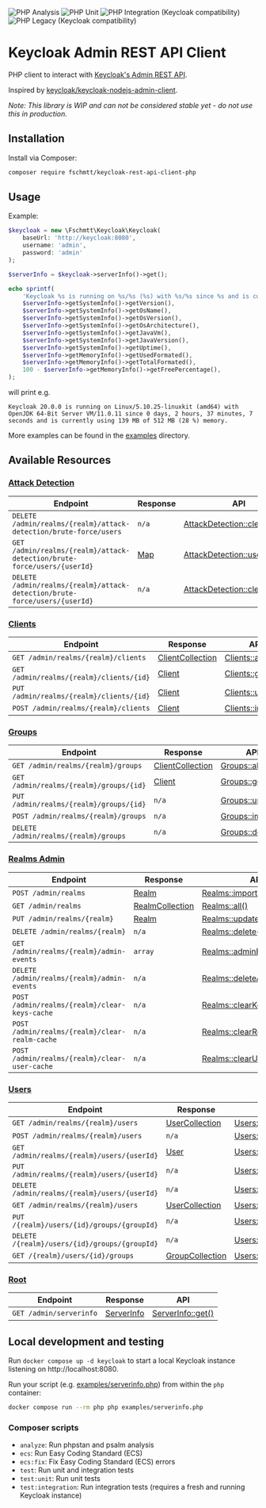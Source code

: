 ![PHP Analysis](https://github.com/fschmtt/keycloak-rest-api-client-php/actions/workflows/php-analysis.yml/badge.svg?branch=main)
![PHP Unit](https://github.com/fschmtt/keycloak-rest-api-client-php/actions/workflows/php-unit.yml/badge.svg?branch=main)
![PHP Integration (Keycloak compatibility)](https://github.com/fschmtt/keycloak-rest-api-client-php/actions/workflows/php-integration.yml/badge.svg?branch=main)
![PHP Legacy (Keycloak compatibility)](https://github.com/fschmtt/keycloak-rest-api-client-php/actions/workflows/php-integration-legacy.yml/badge.svg?branch=main)

# Keycloak Admin REST API Client
PHP client to interact with [Keycloak's Admin REST API](https://www.keycloak.org/docs-api/20.0.0/rest-api/index.html).

Inspired by [keycloak/keycloak-nodejs-admin-client](https://github.com/keycloak/keycloak-nodejs-admin-client).

_Note: This library is WIP and can not be considered stable yet - do not use this in production._

## Installation
Install via Composer:
```bash
composer require fschmtt/keycloak-rest-api-client-php
```

## Usage
Example:

```php
$keycloak = new \Fschmtt\Keycloak\Keycloak(
    baseUrl: 'http://keycloak:8080',
    username: 'admin',
    password: 'admin'
);

$serverInfo = $keycloak->serverInfo()->get();

echo sprintf(
    'Keycloak %s is running on %s/%s (%s) with %s/%s since %s and is currently using %s of %s (%s %%) memory.',
    $serverInfo->getSystemInfo()->getVersion(),
    $serverInfo->getSystemInfo()->getOsName(),
    $serverInfo->getSystemInfo()->getOsVersion(),
    $serverInfo->getSystemInfo()->getOsArchitecture(),
    $serverInfo->getSystemInfo()->getJavaVm(),
    $serverInfo->getSystemInfo()->getJavaVersion(),
    $serverInfo->getSystemInfo()->getUptime(),
    $serverInfo->getMemoryInfo()->getUsedFormated(),
    $serverInfo->getMemoryInfo()->getTotalFormated(),
    100 - $serverInfo->getMemoryInfo()->getFreePercentage(),
);
```
will print e.g.
```text
Keycloak 20.0.0 is running on Linux/5.10.25-linuxkit (amd64) with OpenJDK 64-Bit Server VM/11.0.11 since 0 days, 2 hours, 37 minutes, 7 seconds and is currently using 139 MB of 512 MB (28 %) memory.
```

More examples can be found in the [examples](examples) directory.

## Available Resources
### [Attack Detection](https://www.keycloak.org/docs-api/20.0.0/rest-api/index.html#_attack_detection_resource)
| Endpoint | Response | API |
|----------|----------|-----|
| `DELETE /admin/realms/{realm}/attack-detection/brute-force/users` | `n/a` | [AttackDetection::clear()](src/Resource/AttackDetection.php) |
| `GET /admin/realms/{realm}/attack-detection/brute-force/users/{userId}` | [Map](src/Type/Map.php) | [AttackDetection::userStatus()](src/Resource/AttackDetection.php) |
| `DELETE /admin/realms/{realm}/attack-detection/brute-force/users/{userId}` | `n/a` | [AttackDetection::clearUser()](src/Resource/AttackDetection.php) |

### [Clients](https://www.keycloak.org/docs-api/20.0.0/rest-api/index.html#_clients_resource)
| Endpoint | Response | API |
|----------|----------|-----|
| `GET /admin/realms/{realm}/clients` | [ClientCollection](src/Collection/ClientCollection.php) | [Clients::all()](src/Resource/Clients.php) |
| `GET /admin/realms/{realm}/clients/{id}` | [Client](src/Representation/Client.php) | [Clients::get()](src/Resource/Clients.php) |
| `PUT /admin/realms/{realm}/clients/{id}` | [Client](src/Representation/Client.php) | [Clients::update()](src/Resource/Clients.php) |
| `POST /admin/realms/{realm}/clients` | [Client](src/Representation/Client.php) | [Clients::import()](src/Resource/Clients.php) |

### [Groups](https://www.keycloak.org/docs-api/20.0.0/rest-api/index.html#_clients_resource)
| Endpoint | Response | API |
|----------|----------|-----|
| `GET /admin/realms/{realm}/groups` | [ClientCollection](src/Collection/GroupCollection.php) | [Groups::all()](src/Resource/Groups.php) |
| `GET /admin/realms/{realm}/groups/{id}` | [Client](src/Representation/Group.php) | [Groups::get()](src/Resource/Groups.php) |
| `PUT /admin/realms/{realm}/groups/{id}` | `n/a` | [Groups::update()](src/Resource/Groups.php) |
| `POST /admin/realms/{realm}/groups` | `n/a` | [Groups::import()](src/Resource/Groups.php) |
| `DELETE /admin/realms/{realm}/groups` | `n/a` | [Groups::delete()](src/Resource/Groups.php) |

### [Realms Admin](https://www.keycloak.org/docs-api/20.0.0/rest-api/index.html#_realms_admin_resource)
| Endpoint | Response | API |
|----------|----------|-----|
| `POST /admin/realms` | [Realm](src/Representation/Realm.php) | [Realms::import()](src/Resource/Realms.php) |
| `GET /admin/realms` | [RealmCollection](src/Collection/RealmCollection.php) | [Realms::all()](src/Resource/Realms.php) |
| `PUT /admin/realms/{realm}` | [Realm](src/Representation/Realm.php) | [Realms::update()](src/Resource/Realms.php) |
| `DELETE /admin/realms/{realm}` | `n/a` | [Realms::delete()](src/Resource/Realms.php) |
| `GET /admin/realms/{realm}/admin-events` | `array` | [Realms::adminEvents()](src/Resource/Realms.php) |
| `DELETE /admin/realms/{realm}/admin-events` | `n/a` | [Realms::deleteAdminEvents()](src/Resource/Realms.php) |
| `POST /admin/realms/{realm}/clear-keys-cache` | `n/a` | [Realms::clearKeysCache()](src/Resource/Realms.php) |
| `POST /admin/realms/{realm}/clear-realm-cache` | `n/a` | [Realms::clearRealmCache()](src/Resource/Realms.php) |
| `POST /admin/realms/{realm}/clear-user-cache` | `n/a` | [Realms::clearUserCache()](src/Resource/Realms.php) |

### [Users](https://www.keycloak.org/docs-api/20.0.0/rest-api/index.html#_users_resource)
| Endpoint | Response | API |
|----------|----------|-----|
| `GET /admin/realms/{realm}/users` | [UserCollection](src/Collection/UserCollection.php) | [Users::all()](src/Resource/Users.php) |
| `POST /admin/realms/{realm}/users` | `n/a` | [Users::create()](src/Resource/Users.php) |
| `GET /admin/realms/{realm}/users/{userId}` | [User](src/Representation/User.php) | [Users::get()](src/Resource/Users.php) |
| `PUT /admin/realms/{realm}/users/{userId}` | `n/a` | [Users::update()](src/Resource/Users.php) |
| `DELETE /admin/realms/{realm}/users/{userId}` | `n/a` | [Users::delete()](src/Resource/Users.php) |
| `GET /admin/realms/{realm}/users` | [UserCollection](src/Collection/UserCollection.php) | [Users::search()](src/Resource/Users.php) |
| `PUT /{realm}/users/{id}/groups/{groupId}` | `n/a` | [Users::joinGroup()](src/Resource/Users.php) |
| `DELETE /{realm}/users/{id}/groups/{groupId}` | `n/a` | [Users::leaveGroup()](src/Resource/Users.php) |
| `GET /{realm}/users/{id}/groups` | [GroupCollection](src/Collection/GroupCollection.php) | [Users::retrieveGroups()](src/Resource/Users.php) |

### [Root](https://www.keycloak.org/docs-api/20.0.0/rest-api/index.html#_root_resource)
| Endpoint | Response | API |
|----------|----------|-----|
| `GET /admin/serverinfo` | [ServerInfo](src/Representation/ServerInfo.php) | [ServerInfo::get()](src/Resource/ServerInfo.php) |

## Local development and testing
Run `docker compose up -d keycloak` to start a local Keycloak instance listening on http://localhost:8080.

Run your script (e.g. [examples/serverinfo.php](examples/serverinfo.php)) from within the `php` container:
```bash
docker compose run --rm php php examples/serverinfo.php
```

### Composer scripts
* `analyze`: Run phpstan and psalm analysis
* `ecs`: Run Easy Coding Standard (ECS)
* `ecs:fix`: Fix Easy Coding Standard (ECS) errors
* `test`: Run unit and integration tests
* `test:unit`: Run unit tests
* `test:integration`: Run integration tests (requires a fresh and running Keycloak instance)
